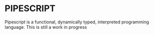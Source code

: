 # PIPESCRIPT

Pipescript is a functional, dynamically typed, interpreted programming language.
This is still a work in progress
